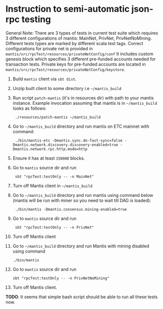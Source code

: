 # Instruction to semi-automatic json-rpc testing

General Note:
There are 3 types of tests in current test suite which requires 3 different configurations of mantis:
MainNet, PrivNet, PrivNetNoMining. Different tests types are marked by different scala test tags.
Correct configurations for private net is provided in `mantis/src/rpcTest/resources/privateNetConfig/conf`
It includes custom genesis block which specifies 3 different pre-funded accounts needed for transaction tests.
Private keys for pre-funded accounts are located in `mantis/src/rpcTest/resources/privateNetConfig/keystore`.

1. Build `mantis` client via `sbt dist`.
2. Unzip built client to some directory i.e `~/mantis_build`
3. Run script `patch-mantis` (it's in resources dir) with path to your mantis instance. Example invocation assuming that mantis is in `~/mantis_build` looks as follows:
    
        ./resources/patch-mantis ~/mantis_build

4. Go to `~/mantis_build` directory and run mantis on ETC mainnet with command:

        ./bin/mantis-etc -Dmantis.sync.do-fast-sync=false -Dmantis.network.discovery.discovery-enabled=true -Dmantis.network.rpc.http.mode=http
        
5. Ensure it has at least `150000` blocks.
6. Go to `mantis` source dir and run 

        sbt "rpcTest:testOnly -- -n MainNet"
        
7. Turn off Mantis client in `~/mantis_build`
8. Go to `~/mantis_build` directory and run mantis using command below (mantis will be run with miner so you need to wait till DAG is loaded):

        ./bin/mantis -Dmantis.consensus.mining-enabled=true
9. Go to `mantis` source dir and run 

        sbt "rpcTest:testOnly -- -n PrivNet"
        
10. Turn off Mantis client
11. Go to `~/mantis_build` directory and run Mantis with mining disabled using command

        ./bin/mantis
        
12. Go to `mantis` source dir and run 

        sbt "rpcTest:testOnly -- -n PrivNetNoMining"
        
13. Turn off Mantis client.


__TODO__: It seems that simple bash script should be able to run all these tests now.
